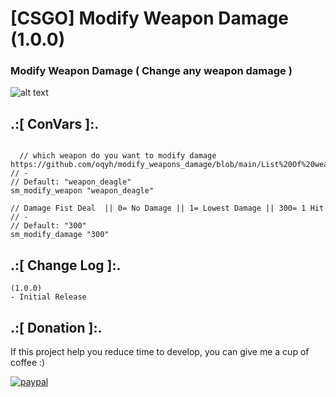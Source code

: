 # [CSGO] Modify Weapon Damage (1.0.0)

### Modify Weapon Damage ( Change any weapon damage )

![alt text](https://github.com/oqyh/modify_weapons_damage/blob/main/img/Damage.jpg?raw=true)


## .:[ ConVars ]:.
```
  
  // which weapon do you want to modify damage https://github.com/oqyh/modify_weapons_damage/blob/main/List%20Of%20weapon_.txt
// -
// Default: "weapon_deagle"
sm_modify_weapon "weapon_deagle"

// Damage Fist Deal  || 0= No Damage || 1= Lowest Damage || 300= 1 Hit
// -
// Default: "300"
sm_modify_damage "300"
```


## .:[ Change Log ]:.
```
(1.0.0)
- Initial Release
```

## .:[ Donation ]:.

If this project help you reduce time to develop, you can give me a cup of coffee :)

[![paypal](https://www.paypalobjects.com/en_US/i/btn/btn_donateCC_LG.gif)](https://paypal.me/oQYh)
